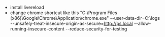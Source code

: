 - install livereload
- change chrome shortcut like this "C:\Program Files (x86)\Google\Chrome\Application\chrome.exe" --user-data-dir=C:\logs --unsafely-treat-insecure-origin-as-secure=http://ps.local --allow-running-insecure-content --reduce-security-for-testing